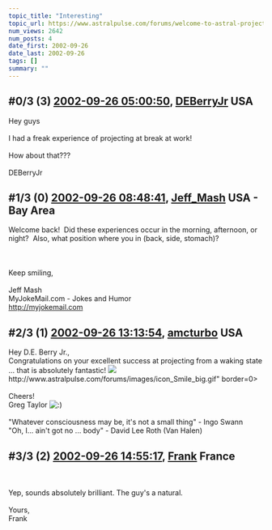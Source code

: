```yaml
---
topic_title: "Interesting"
topic_url: https://www.astralpulse.com/forums/welcome-to-astral-projection-experiences!/interesting
num_views: 2642
num_posts: 4
date_first: 2002-09-26
date_last: 2002-09-26
tags: []
summary: ""
---
```


## \#0/3 (3) [2002-09-26 05:00:50](https://www.astralpulse.com/forums/index.php?msg=117770), [DEBerryJr](https://www.astralpulse.com/forums/profile/?u=1148) USA ##
<section>
Hey guys
<br>
<br>
I had a freak experience of projecting at break at work!
<br>
<br>
How about that???
<br>
<br>
DEBerryJr
</section>

## \#1/3 (0) [2002-09-26 08:48:41](https://www.astralpulse.com/forums/index.php?msg=13316), [Jeff_Mash](https://www.astralpulse.com/forums/profile/?u=867) USA - Bay Area ##
<section>
Welcome back!  Did these experiences occur in the morning, afternoon, or night?  Also, what position where you in (back, side, stomach)?
<br>
<br>
<br>
<br>
Keep smiling,
<br>
<br>
Jeff Mash
<br>
MyJokeMail.com - Jokes and Humor
<br>
<a class="bbc_link" href="http://myjokemail.com" rel="noopener" target="_blank">
 http://myjokemail.com
</a>
</section>

## \#2/3 (1) [2002-09-26 13:13:54](https://www.astralpulse.com/forums/index.php?msg=13329), [amcturbo](https://www.astralpulse.com/forums/profile/?u=803) USA ##
<section>
Hey D.E. Berry Jr.,
<br>
Congratulations on your excellent success at projecting from a waking state ... that is absolutely fantastic!
<img class="bbc_link" href="http://www.astralpulse.com/forums/images/icon_Smile_big.gif" rel="noopener" src='"&lt;a' target="_blank"/>
http://www.astralpulse.com/forums/images/icon_Smile_big.gif" border=0&gt;
<br>
<br>
Cheers!
<br>
Greg Taylor
<img alt=":)" class="smiley" src="https://www.astralpulse.com/forums/Smileys/fugue/smiley.png" title="Smiley"/>
<br>
<br>
"Whatever consciousness may be, it's not a small thing" - Ingo Swann
<br>
"Oh, I... ain't got no ... body" - David Lee Roth (Van Halen)
</section>

## \#3/3 (2) [2002-09-26 14:55:17](https://www.astralpulse.com/forums/index.php?msg=13338), [Frank](https://www.astralpulse.com/forums/profile/?u=359) France ##
<section>
<br>
<br>
Yep, sounds absolutely brilliant. The guy's a natural.
<br>
<br>
Yours,
<br>
Frank
<br>
<br>
<br>
<br>
<br>
</section>